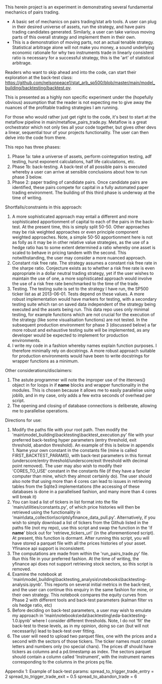 This herein project is an experiment in demonstrating several fundamental mechanics of pairs trading.

- A basic set of mechanics on pairs trading/stat arb tools. A user can plug in their desired universe of assets, run the strategy, and have pairs trading candidates generated. Similarly, a user can take various moving parts of this overall strategy and implement them in their own.
- This is a demonstration of moving parts, not an actual tenable strategy. Statistical arbitrage alone will not make you money, a sound underlying economic rationale for why two instruments trade in linearly consistent ratio is necessary for a successful strategy, this is the 'art' of statistical arbitrage.

Readers who want to skip ahead and into the code, can start their exploration at the back-test class: https://github.com/nelsonpeace1/stat_arb_sp500/blob/master/main/model_building/backtesting/backtest.py.

This is presented as a highly non specific experiment under the (hopefully obvious) assumption that the reader is not expecting me to give away the nuances of the profitable trading strategies I am running.

For those who would rather just get right to the code, it's best to start at the metaflow pipeline in main/metaflow_pairs_trade.py. Metaflow is a great orchestrator which not only ties all your code together, but gives other devs a linear, sequential tour of your projects functionality. The user can then delve into the code from there.


This repo has three phases:
1. Phase 1a: take a universe of assets, perform cointegration testing, adf testing, hurst exponent calculations, half life calculations, etc.
2. Phase 1b: back-testing. A back-test of all possible pairs is executed whereby a user can arrive at sensible conclusions about how to run phase 3 below.
3. Phase 2: paper trading of candidate pairs. Once candidate pairs are identified, these pairs compete for capital in a fully automated paper trading environment. The building of this third phase is underway at the time of writing.


Shortfalls/constraints in this approach:
1. A more sophisticated approach may entail a different and more sophisticated apportionment of capital to each of the pairs in the back-test. At the present time, this is simply split 50-50. Other approaches may be risk weighted approaches or even principle component weighted approaches. Note, a simple 50-50 apportionment here is not as folly as it may be in other relative value strategies, as the use of a hedge ratio has to some extent determined a ratio whereby one asset is scaled to behave in pricing tandem with the second. This notwithstanding, the user may consider a more nuanced approach.
2. Constant risk free rate. The strategy assumes a constant risk free rate in the sharpe ratio. Conjecture exists as to whether a risk free rate is even appropriate in a dollar neutral trading strategy, yet if the user wishes to maintain the use of one, a more sophisticated approach would involve the use of a risk free rate benchmarked to the time of the trade.
3. Testing. The testing suite is set to the strategy I have run, the SP500 ticker list as at 2013-06-01. Tests depend on these values. A more robust implementation would have markers for testing, with a secondary testing suite which ran on saved data independent of the strategy being executed and the assets being run. This data repo uses only minimal testing, for example functions which are not crucial for the execution of the strategy (like some visualisation functions) are not tested. In the subsequent production environment for phase 3 (discussed below) a far more robust and exhaustive testing suite will be implemented, as any developer would be expected to implement for production environments.
4. I write my code in a fashion whereby names explain function purposes. I therefore minimally rely on docstrings. A more robust approach suitable for production environments would have been to write docstrings for wrapper functions as a minimum.

Other considerations/disclaimers:
1. The astute programmer will note the improper use of the itterows() object in for loops in if __name__ blocks and wrapper functionality in the modules. This is chosen because it allows me to easily parallelise using joblib, and in my case, only adds a few extra seconds of overhead per script.
2. The opening and closing of database connections is deliberate, allowing me to parallelise operations.


Directions for use:
1. Modify the paths file with your root path. Then modify the 'main\model_building\backtesting\backtest_execution.py' file with your preferred back-testing hyper parameters (entry threshold, exit threshold, abandon threshold). An example of this is below in appendix 1. Name your own constant in the constants file (mine is called FIRST_BACKTEST_PARAMS), with back-test parameters in this format (underscore/entry threshold/underscore/exit threshold with decimal point removed). The user may also wish to modify their 'CORES_TO_USE' constant in the constants file (if they have a fancier computer than mine, which they almost certainly do). The user should also note that using more than 4 cores can lead to issues in retrieving tables from the Sqlite3 implementations (the accessing of these databases is done in a parallelised fashion, and many more than 4 cores will break it)
2. You can load a list of tickers in list format into the file 'main/utilities/constants.py', of which price histories will then be retrieved using the functionality in 'main\data_collection\scripts\yfinance_data_pull.py'. Alternatively, if you wish to simply download a list of tickers from the Github listed in the paths file (not my repo), use this script and swap the function in the 'if __name__' block out for 'retrieve_tickers_url' (in the aforementioned script). At present, this function is dormant. After running this script, you will have stored a parquet file with all the prices histories of your asset. Yfinance api support is inconsistent.
3. The computations are made from within the 'run_pairs_trade.py' file. Run this file in your preferred fashion. At the time of writing, the yfinance api does not support retrieving stock sectors, so this script is removed.
4. Examine the notebook at 'main\model_building\backtesting_analysis\notebooks\backtesting-analysis.ipynb'. This reports on several initial metrics in the back-test, and the user can continue this enquiry in the same fashion for mine, or their own strategy. This notebook compares the equity curves from Phase 2 with different tools and back-test parameters (kalman filter vs ols hedge ratio, etc)
5. Before deciding on back-test parameters, a user may wish to emulate my approach in 'main\notebooks\eda\backtesting\eda-backtesting-1.0.ipynb' where I consider different thresholds. Note, I do not 'fit' the back-test to these levels, as in my opinion, doing so can (but will not necessarily) lead to back-test over fitting.
6. The user will need to upload two parquet files, one with the prices and a second with the sectors of those tickers. The ticker names must contain letters and numbers only (no special chars). The prices df should have tickers as columns and a pd.timestamp as index. The sectors parquet should contain a column called 'Instrument', with the instrument names corresponding to the columns in the prices pq file.


Appendix 1: Example of back-test params:
    spread_to_trigger_trade_entry = 2
    spread_to_trigger_trade_exit = 0.5
    spread_to_abandon_trade = 6

